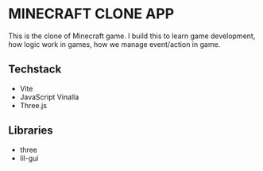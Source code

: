 # MINECRAFT CLONE APP

This is the clone of Minecraft game. I build this to learn game development, how logic work in games, how we manage event/action in game.

## Techstack

- Vite
- JavaScript Vinalla
- Three.js

## Libraries

- three
- lil-gui

